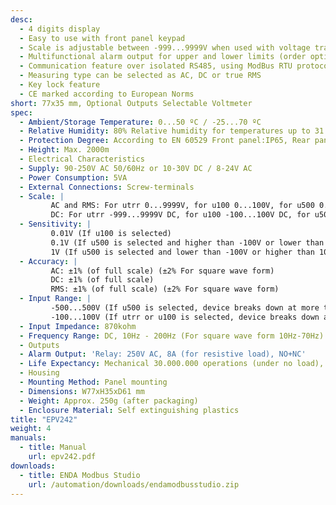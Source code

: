```yaml
---
desc:
  - 4 digits display
  - Easy to use with front panel keypad
  - Scale is adjustable between -999...9999V when used with voltage transformer
  - Multifunctional alarm output for upper and lower limits (order option)
  - Communication feature over isolated RS485, using ModBus RTU protocol (order option)
  - Measuring type can be selected as AC, DC or true RMS
  - Key lock feature
  - CE marked according to European Norms
short: 77x35 mm, Optional Outputs Selectable Voltmeter
spec:
  - Ambient/Storage Temperature: 0...50 ºC / -25...70 ºC
  - Relative Humidity: 80% Relative humidity for temperatures up to 31 °C, decreasing linearly to 50% at 40 °C 
  - Protection Degree: According to EN 60529 Front panel:IP65, Rear panel:IP20
  - Height: Max. 2000m
  - Electrical Characteristics
  - Supply: 90-250V AC 50/60Hz or 10-30V DC / 8-24V AC
  - Power Consumption: 5VA
  - External Connections: Screw-terminals
  - Scale: |
         AC and RMS: For utrr 0...9999V, for u100 0...100V, for u500 0...500V
         DC: For utrr -999...9999V DC, for u100 -100...100V DC, for u500 -500...+500V DC
  - Sensitivity: |
         0.01V (If u100 is selected)
         0.1V (If u500 is selected and higher than -100V or lower than 100V for input values)
         1V (If u500 is selected and lower than -100V or higher than 100V for input values)
  - Accuracy: |
         AC: ±1% (of full scale) (±2% For square wave form)
         DC: ±1% (of full scale)
         RMS: ±1% (of full scale) (±2% For square wave form)
  - Input Range: |
         -500...500V (If u500 is selected, device breaks down at more than ±1250V DC voltages)
         -100...100V (If utrr or u100 is selected, device breaks down at more than ±125V DC voltages)
  - Input Impedance: 870kohm
  - Frequency Range: DC, 10Hz - 200Hz (For square wave form 10Hz-70Hz)
  - Outputs
  - Alarm Output: 'Relay: 250V AC, 8A (for resistive load), NO+NC'
  - Life Expectancy: Mechanical 30.000.000 operations (under no load), Electrical 100.000 operations (8A at 250V AC, resistive load)  
  - Housing
  - Mounting Method: Panel mounting 
  - Dimensions: W77xH35xD61 mm
  - Weight: Approx. 250g (after packaging)
  - Enclosure Material: Self extinguishing plastics
title: "EPV242"
weight: 4
manuals:
  - title: Manual
    url: epv242.pdf
downloads:
  - title: ENDA Modbus Studio
    url: /automation/downloads/endamodbusstudio.zip
---
```

